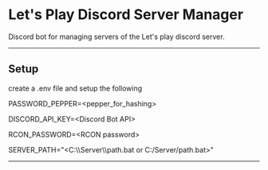 # Let's Play Discord Server Manager

Discord bot for managing servers of the Let's play discord server.

<hr>

## Setup
create a .env file and setup the following

PASSWORD_PEPPER=\<pepper_for_hashing>

DISCORD_API_KEY=\<Discord Bot API>

RCON_PASSWORD=\<RCON password>

SERVER_PATH="\<C:\\\Server\\\path.bat or C:/Server/path.bat>"

<hr>
